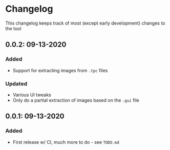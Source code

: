 # Changelog

This changelog keeps track of most (except early development) changes to the tool

## 0.0.2: 09-13-2020

### Added

- Support for extracting images from `.tpc` files

### Updated

- Various UI tweaks
- Only do a partial extraction of images based on the `.gui` file

## 0.0.1: 09-13-2020

### Added

- First release w/ CI, much more to do - see `TODO.md`
